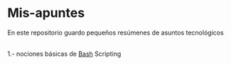 # Mis-apuntes
En este repositorio guardo pequeños resúmenes de asuntos tecnológicos<br><br>

1.- nociones básicas de [Bash](bash.md) Scripting
